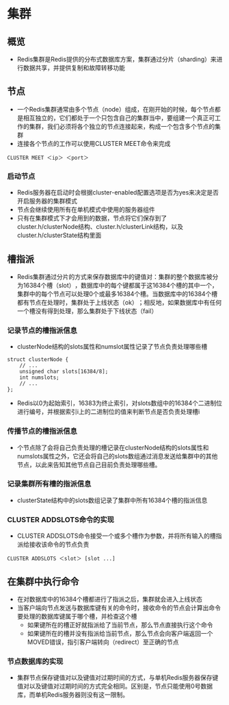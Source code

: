 # 集群
## 概览
- Redis集群是Redis提供的分布式数据库方案，集群通过分片（sharding）来进行数据共享，并提供复制和故障转移功能
## 节点
- 一个Redis集群通常由多个节点（node）组成，在刚开始的时候，每个节点都是相互独立的，它们都处于一个只包含自己的集群当中，要组建一个真正可工作的集群，我们必须将各个独立的节点连接起来，构成一个包含多个节点的集群
- 连接各个节点的工作可以使用CLUSTER MEET命令来完成
```
CLUSTER MEET ＜ip＞ ＜port＞
```
### 启动节点
- Redis服务器在启动时会根据cluster-enabled配置选项是否为yes来决定是否开启服务器的集群模式
- 节点会继续使用所有在单机模式中使用的服务器组件
- 只有在集群模式下才会用到的数据，节点将它们保存到了cluster.h/clusterNode结构、cluster.h/clusterLink结构，以及cluster.h/clusterState结构里面
## 槽指派
- Redis集群通过分片的方式来保存数据库中的键值对：集群的整个数据库被分为16384个槽（slot）​，数据库中的每个键都属于这16384个槽的其中一个，集群中的每个节点可以处理0个或最多16384个槽。当数据库中的16384个槽都有节点在处理时，集群处于上线状态（ok）​；相反地，如果数据库中有任何一个槽没有得到处理，那么集群处于下线状态（fail）
###  记录节点的槽指派信息
- clusterNode结构的slots属性和numslot属性记录了节点负责处理哪些槽
```
struct clusterNode {
    // ...
    unsigned char slots[16384/8];
    int numslots;
    // ...
};
```
- Redis以0为起始索引，16383为终止索引，对slots数组中的16384个二进制位进行编号，并根据索引i上的二进制位的值来判断节点是否负责处理槽i
### 传播节点的槽指派信息
- 个节点除了会将自己负责处理的槽记录在clusterNode结构的slots属性和numslots属性之外，它还会将自己的slots数组通过消息发送给集群中的其他节点，以此来告知其他节点自己目前负责处理哪些槽。
###  记录集群所有槽的指派信息
- clusterState结构中的slots数组记录了集群中所有16384个槽的指派信息
### CLUSTER ADDSLOTS命令的实现
- CLUSTER ADDSLOTS命令接受一个或多个槽作为参数，并将所有输入的槽指派给接收该命令的节点负责
```
CLUSTER ADDSLOTS ＜slot＞ [slot ...]
```
## 在集群中执行命令
- 在对数据库中的16384个槽都进行了指派之后，集群就会进入上线状态
- 当客户端向节点发送与数据库键有关的命令时，接收命令的节点会计算出命令要处理的数据库键属于哪个槽，并检查这个槽
  - 如果键所在的槽正好就指派给了当前节点，那么节点直接执行这个命令
  - 如果键所在的槽并没有指派给当前节点，那么节点会向客户端返回一个MOVED错误，指引客户端转向（redirect）至正确的节点
### 节点数据库的实现
- 集群节点保存键值对以及键值对过期时间的方式，与单机Redis服务器保存键值对以及键值对过期时间的方式完全相同。区别是，节点只能使用0号数据库，而单机Redis服务器则没有这一限制。